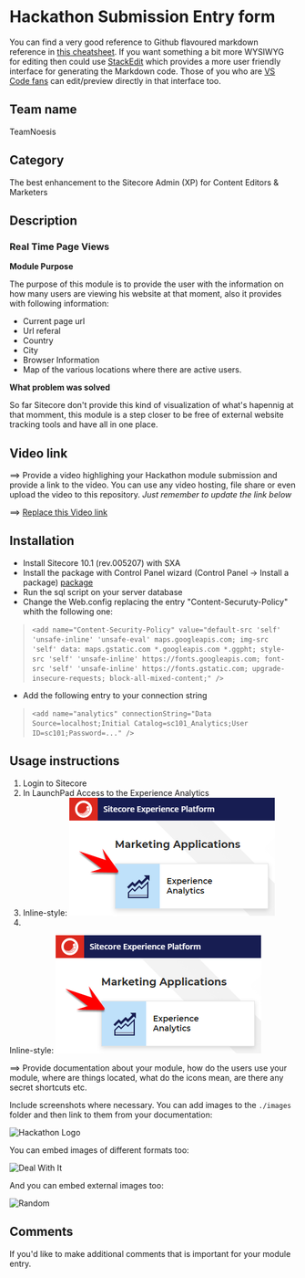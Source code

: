 # Hackathon Submission Entry form


You can find a very good reference to Github flavoured markdown reference in [this cheatsheet](https://github.com/adam-p/markdown-here/wiki/Markdown-Cheatsheet). If you want something a bit more WYSIWYG for editing then could use [StackEdit](https://stackedit.io/app) which provides a more user friendly interface for generating the Markdown code. Those of you who are [VS Code fans](https://code.visualstudio.com/docs/languages/markdown#_markdown-preview) can edit/preview directly in that interface too.

## Team name
TeamNoesis

## Category
The best enhancement to the Sitecore Admin (XP) for Content Editors & Marketers

## Description

### Real Time Page Views
**Module Purpose**

The purpose of this module is to provide the user with the information on how many users are viewing his website at that moment, also it provides with following information:

+ Current page url 
+ Url referal 
+ Country 
+ City 
+ Browser Information
+ Map of the various locations where there are active users. 

**What problem was solved**

So far Sitecore don't provide this kind of visualization of what's hapennig at that momment, this module is a step closer to be free of external website tracking tools and have all in one place. 

## Video link
⟹ Provide a video highlighing your Hackathon module submission and provide a link to the video. You can use any video hosting, file share or even upload the video to this repository. _Just remember to update the link below_

⟹ [Replace this Video link](#video-link)


## Installation

+ Install Sitecore 10.1 (rev.005207) with SXA
+ Install the package with Control Panel wizard (Control Panel -> Install a package) [package](#)
+ Run the sql script on your server database
+ Change the Web.config replacing the entry "Content-Securuty-Policy" whith the following one:

> ``` <add name="Content-Security-Policy" value="default-src 'self' 'unsafe-inline' 'unsafe-eval' maps.googleapis.com; img-src 'self' data: maps.gstatic.com *.googleapis.com *.ggpht; style-src 'self' 'unsafe-inline' https://fonts.googleapis.com; font-src 'self' 'unsafe-inline' https://fonts.gstatic.com; upgrade-insecure-requests; block-all-mixed-content;" /> ```

+ Add the following entry to your connection string

> ``` <add name="analytics" connectionString="Data Source=localhost;Initial Catalog=sc101_Analytics;User ID=sc101;Password=..." /> ```
 
## Usage instructions

1. Login to Sitecore
2. In LaunchPad Access to the Experience Analytics
3. Inline-style: 
![alt text](https://github.com/Sitecore-Hackathon/2021-TeamNoesis/blob/main/docs/images/experience_analitycs.png "Experience Analytics")
4.
Inline-style: 
![alt text](https://github.com/Sitecore-Hackathon/2021-TeamNoesis/blob/main/docs/images/experience_analitycs.png "Experience Analytics")




⟹ Provide documentation about your module, how do the users use your module, where are things located, what do the icons mean, are there any secret shortcuts etc.

Include screenshots where necessary. You can add images to the `./images` folder and then link to them from your documentation:

![Hackathon Logo](docs/images/hackathon.png?raw=true "Hackathon Logo")

You can embed images of different formats too:

![Deal With It](docs/images/deal-with-it.gif?raw=true "Deal With It")

And you can embed external images too:

![Random](https://thiscatdoesnotexist.com/)

## Comments
If you'd like to make additional comments that is important for your module entry.
